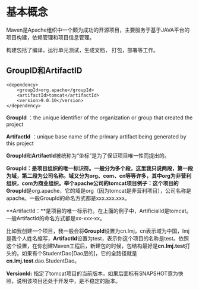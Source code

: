 # 基本概念

Maven是Apache组织中一个颇为成功的开源项目，主要服务于基于JAVA平台的项目构建，依赖管理和项目信息管理。

构建包括了编译，运行单元测试，生成文档， 打包，部署等工作。

## GroupID和ArtifactID

```markup
<dependency>
    <groupId>org.apache</groupId>
    <artifactId>tomcat</artifactId>
    <version>9.0.10</version>
</dependency>
```

**GroupId** ：the unique identifier of the organization or group that created the project

**ArtifactId** ：unique base name of the primary artifact being generated by this project

**GroupId**和**ArtifactId**被统称为“坐标”是为了保证项目唯一性而提出的。

**GroupId：**是项目组织的唯一标识符。一般分为多个段，这里我只说两段，第一段为域，第二段为公司名称。域又分为org、com、cn等等许多，其中org为非营利组织，com为商业组织。举个apache公司的tomcat项目例子：这个项目的**GroupId**是org.apache，它的域是org（因为tomcat是非营利项目），公司名称是apache。一般GroupId的命名方式都是xxx.xxx.xxx。

**ArtifactId：**是项目的唯一标示符。在上面的例子中，ArtificialId是tomcat。一般ArtifactId的命名方式都是xx-xxx-xx。

比如我创建一个项目，我一般会将**GroupId**设置为cn.lmj，cn表示域为中国，lmj是我个人姓名缩写，**ArtifactId**设置为test，表示你这个项目的名称是test。依照这个设置，在你创建Maven工程后，新建包的时候，包结构最好是**cn.lmj.test**打头的，如果有个StudentDao\[Dao层的\]，它的全路径就是**cn.lmj.test**.dao.StudentDao。

**VersionId:** 指定了tomcat项目的当前版本，如果后面标有SNAPSHOT意为快照，说明该项目还处于开发中，是不稳定的版本。

